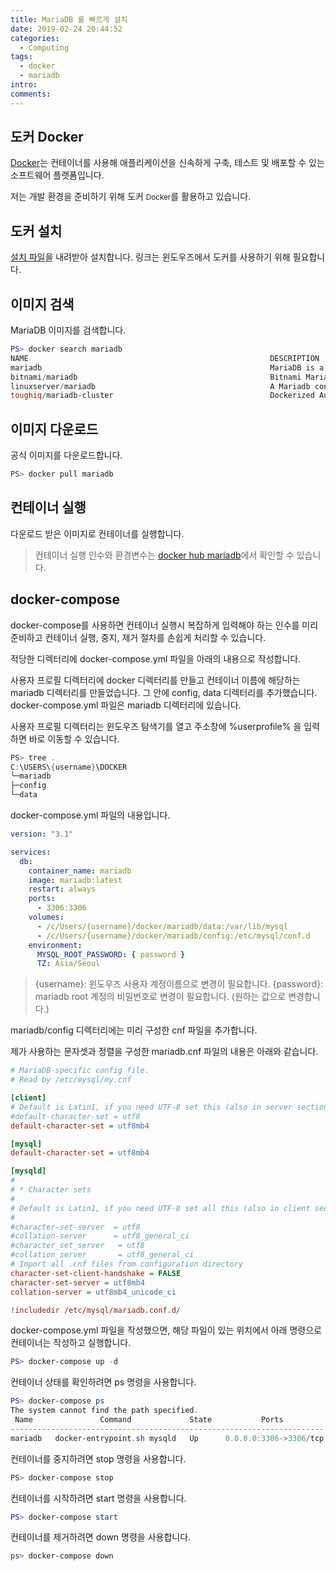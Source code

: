 ```yaml
---
title: MariaDB 를 빠르게 설치
date: 2019-02-24 20:44:52
categories:
  - Computing
tags:
  - docker
  - mariadb
intro:
comments:
---
```


## 도커 Docker

[Docker](https://www.docker.com/)는 컨테이너를 사용해 애플리케이션을 신속하게 구축, 테스트 및 배포할 수 있는 소프트웨어 플랫폼입니다.

저는 개발 환경을 준비하기 위해 도커 <small>Docker</small>를 활용하고 있습니다.

## 도커 설치

[설치 파일](https://hub.docker.com/editions/community/docker-ce-desktop-windows)을 내려받아 설치합니다. 링크는 윈도우즈에서 도커를 사용하기 위해 필요합니다.

## 이미지 검색

MariaDB 이미지를 검색합니다.

```powershell
PS> docker search mariadb
NAME                                                      DESCRIPTION                                     STARS               OFFICIAL            AUTOMATED
mariadb                                                   MariaDB is a community-developed fork of MyS…   2596                [OK]
bitnami/mariadb                                           Bitnami MariaDB Docker Image                    86                                      [OK]
linuxserver/mariadb                                       A Mariadb container, brought to you by Linux…   59
toughiq/mariadb-cluster                                   Dockerized Automated MariaDB Galera Cluster …   37                                      [OK]
```

## 이미지 다운로드

공식 이미지를 다운로드합니다.

```powershell
PS> docker pull mariadb
```

## 컨테이너 실행

다운로드 받은 이미지로 컨테이너를 실행합니다.

> 컨테이너 실행 인수와 환경변수는 [docker hub mariadb](https://hub.docker.com/_/mariadb)에서 확인할 수 있습니다.

## docker-compose

docker-compose를 사용하면 컨테이너 실행시 복잡하게 입력해야 하는 인수를 미리 준비하고 컨테이너 실행, 중지, 제거 절차를 손쉽게 처리할 수 있습니다.

적당한 디렉터리에 docker-compose.yml 파일을 아래의 내용으로 작성합니다.

사용자 프로필 디렉터리에 docker 디렉터리를 만들고 컨테이너 이름에 해당하는 mariadb 디렉터리를 만들었습니다.
그 안에 config, data 디렉터리를 추가했습니다.
docker-compose.yml 파일은 mariadb 디렉터리에 있습니다.

사용자 프로필 디렉터리는 윈도우즈 탐색기를 열고 주소창에 %userprofile% 을 입력하면 바로 이동할 수 있습니다.

```powershell
PS> tree .
C:\USERS\{username}\DOCKER
└─mariadb
├─config
└─data
```

docker-compose.yml 파일의 내용입니다.

```yml
version: "3.1"

services:
  db:
    container_name: mariadb
    image: mariadb:latest
    restart: always
    ports:
      - 3306:3306
    volumes:
      - /c/Users/{username}/docker/mariadb/data:/var/lib/mysql
      - /c/Users/{username}/docker/mariadb/config:/etc/mysql/conf.d
    environment:
      MYSQL_ROOT_PASSWORD: { password }
      TZ: Asia/Seoul
```

> {username}: 윈도우즈 사용자 계정이름으로 변경이 필요합니다.
> {password}: mariadb root 계정의 비밀번호로 변경이 필요합니다. (원하는 값으로 변경합니다.)

mariadb/config 디렉터리에는 미리 구성한 cnf 파일을 추가합니다.

제가 사용하는 문자셋과 정렬을 구성한 mariadb.cnf 파일의 내용은 아래와 같습니다.

```ini
# MariaDB-specific config file.
# Read by /etc/mysql/my.cnf

[client]
# Default is Latin1, if you need UTF-8 set this (also in server section)
#default-character-set = utf8
default-character-set = utf8mb4

[mysql]
default-character-set = utf8mb4

[mysqld]
#
# * Character sets
#
# Default is Latin1, if you need UTF-8 set all this (also in client section)
#
#character-set-server  = utf8
#collation-server      = utf8_general_ci
#character_set_server   = utf8
#collation_server       = utf8_general_ci
# Import all .cnf files from configuration directory
character-set-client-handshake = FALSE
character-set-server = utf8mb4
collation-server = utf8mb4_unicode_ci

!includedir /etc/mysql/mariadb.conf.d/
```

docker-compose.yml 파일을 작성했으면, 해당 파일이 있는 위치에서 아래 명령으로 컨테이너는 작성하고 실행합니다.

```powershell
PS> docker-compose up -d
```

컨테이너 상태를 확인하려면 ps 명령을 사용합니다.

```powershell
PS> docker-compose ps
The system cannot find the path specified.
 Name               Command             State           Ports
----------------------------------------------------------------------
mariadb   docker-entrypoint.sh mysqld   Up      0.0.0.0:3306->3306/tcp
```

컨테이너를 중지하려면 stop 명령을 사용합니다.

```powershell
PS> docker-compose stop
```

컨테이너를 시작하려면 start 명령을 사용합니다.

```powershell
PS> docker-compose start
```

컨테이너를 제거하려면 down 명령을 사용합니다.

```powershell
ps> docker-compose down
```

